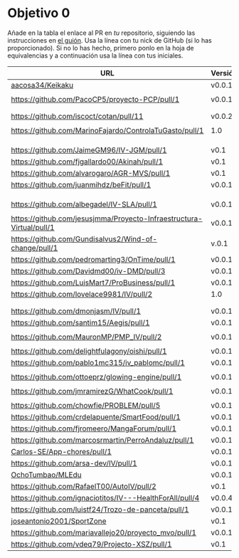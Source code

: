 # Objetivo 0

 Añade en la tabla el enlace al PR en *tu* repositorio, siguiendo las
instrucciones en [el guión](https://jj.github.io/IV/proyectos/objetivo-0). Usa
la línea con tu nick de GitHub (si lo has proporcionado). Si no lo has hecho,
primero ponlo en la hoja de equivalencias y a continuación usa la línea con tus
							  iniciales.

| URL                                        | Versión | Alcanzado |
|--------------------------------------------|---------|-----------|
| [aacosa34/Keikaku](https://github.com/aacosa34/Keikaku/pull/1) | v0.0.1 | ✓ |
| <!-- Enlace de ArturoAcf --> | | |
| https://github.com/PacoCP5/proyecto-PCP/pull/1 | v0.0.1 | ✓ |
| <!-- Enlace de C C S --> | | |
| <!-- Enlace de C V C --> | | |
| https://github.com/iscoct/cotan/pull/11 | v0.0.2 | ✓ |
| <!-- Enlace de D H J M --> | | |
| https://github.com/MarinoFajardo/ControlaTuGasto/pull/1 | 1.0 |  ✓ |
| <!-- Enlace de F V J A --> | | |
| <!-- Enlace de pabloFernandezRR --> | | |
| <!-- Enlace de F A D --> | | |
| https://github.com/JaimeGM96/IV-JGM/pull/1 | v0.1 | ✓ |
| https://github.com/fjgallardo00/Akinah/pull/1 | v0.1 | |
| https://github.com/alvarogaro/AGR-MVS/pull/1 |v0.1| ✓ |
| https://github.com/juanmihdz/beFit/pull/1 |v0.0.1 | |
| <!-- Enlace de martahuetem --> | | |
| <!-- Enlace de manujurado1 --> | | |
| <!-- Enlace de JoseCarlosJC --> | | |
| https://github.com/albegadel/IV-SLA/pull/1 | v0.0.1| |
| <!-- Enlace de adrianlc3 --> | | |
| https://github.com/jesusjmma/Proyecto-Infraestructura-Virtual/pull/1 | v0.0.1 | ✓ |
|  https://github.com/Gundisalvus2/Wind-of-change/pull/1 |v.0.1| |
| https://github.com/pedromarting3/OnTime/pull/1 | v0.0.1 | ✓ |
| https://github.com/Davidmd00/iv-DMD/pull/3 | v0.0.1 | |
| https://github.com/LuisMart7/ProBusiness/pull/1 | v0.0.1 | |
| https://github.com/lovelace9981/IV/pull/2 | 1.0 |  ✓ |
| <!-- Enlace de M S P D --> | | |
| <!-- Enlace de M M J M --> | | |
| https://github.com/dmonjasm/IV/pull/1 | v0.0.1 | ✓ |
| https://github.com/santim15/Aegis/pull/1 | v0.0.1 | |
| <!-- Enlace de M P I --> | | |
| https://github.com/MauronMP/PMP_IV/pull/2 | v0.0.1 | ✓ |
| <!-- Enlace de amogue73 --> | | |
| https://github.com/delightfulagony/oishi/pull/1 | v0.0.1 | ✓ |
| https://github.com/pablo1mc315/iv_pablomc/pull/1 | v0.0.1 | ✓ |
| <!-- Enlace de P J A J --> | | |
| https://github.com/ottoeprz/glowing-engine/pull/1 | v0.0.1 | |
| <!-- Enlace de danielsp13 --> | | |
| https://github.com/jmramirezG/WhatCook/pull/1 | v0.0.1 | ✓ |
| <!-- Enlace de R B C --> | | |
| https://github.com/chowfie/PROBLEM/pull/5 | v0.0.1 | |
| https://github.com/crdelapuente/SmartFood/pull/1 | v0.0.1 | |
| https://github.com/fjromeero/MangaForum/pull/1 | v0.0.1 | |
| https://github.com/marcosrmartin/PerroAndaluz/pull/1 |v0.0.1 | ✓  |
| [Carlos-SE/App-chores/pull/1](https://github.com/Carlos-SE/App-chores/pull/1) | v0.0.1 |✓  |
| https://github.com/arsa-dev/IV/pull/1 | v0.0.1 | ✓ |
| [OchoTumbao/MLEdu](https://github.com/OchoTumbao/MLEdu/pull/1) | v0.0.1 | |
| https://github.com/RafaelT00/AutoIV/pull/2 | v0.1 | |
| https://github.com/ignaciotitos/IV---HealthForAll/pull/4 | v0.0.4 | ✓ |
| https://github.com/luistf24/Trozo-de-panceta/pull/1 | v0.0.1 | ✓  |
| [joseantonio2001/SportZone](https://github.com/joseantonio2001/SportZone/pull/1) | v0.1 | ✓ |
| https://github.com/mariavallejo20/proyecto_mvo/pull/1 | v0.0.1 |✓ |
| https://github.com/vdeq79/Projecto-XSZ/pull/1 | v0.1 | ✓ |

